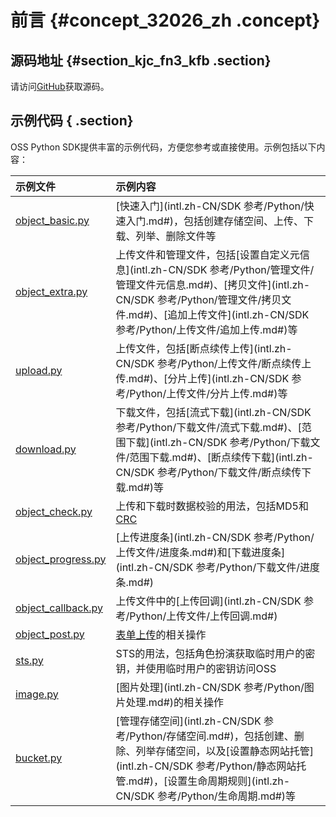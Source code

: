 # 前言 {#concept_32026_zh .concept}

## 源码地址 {#section_kjc_fn3_kfb .section}

请访问[GitHub](https://github.com/aliyun/aliyun-oss-python-sdk)获取源码。

## 示例代码 { .section}

OSS Python SDK提供丰富的示例代码，方便您参考或直接使用。示例包括以下内容：

|示例文件|示例内容|
|:---|:---|
| [object\_basic.py](https://github.com/aliyun/aliyun-oss-python-sdk/blob/master/examples/object_basic.py) | [快速入门](intl.zh-CN/SDK 参考/Python/快速入门.md#)，包括创建存储空间、上传、下载、列举、删除文件等|
| [object\_extra.py](https://github.com/aliyun/aliyun-oss-python-sdk/blob/master/examples/object_extra.py) |上传文件和管理文件，包括[设置自定义元信息](intl.zh-CN/SDK 参考/Python/管理文件/管理文件元信息.md#)、[拷贝文件](intl.zh-CN/SDK 参考/Python/管理文件/拷贝文件.md#)、[追加上传文件](intl.zh-CN/SDK 参考/Python/上传文件/追加上传.md#)等|
| [upload.py](https://github.com/aliyun/aliyun-oss-python-sdk/blob/master/examples/upload.py) |上传文件，包括[断点续传上传](intl.zh-CN/SDK 参考/Python/上传文件/断点续传上传.md#)、[分片上传](intl.zh-CN/SDK 参考/Python/上传文件/分片上传.md#)等|
| [download.py](https://github.com/aliyun/aliyun-oss-python-sdk/blob/master/examples/download.py) |下载文件，包括[流式下载](intl.zh-CN/SDK 参考/Python/下载文件/流式下载.md#)、[范围下载](intl.zh-CN/SDK 参考/Python/下载文件/范围下载.md#)、[断点续传下载](intl.zh-CN/SDK 参考/Python/下载文件/断点续传下载.md#)等|
| [object\_check.py](https://github.com/aliyun/aliyun-oss-python-sdk/blob/master/examples/object_check.py) |上传和下载时数据校验的用法，包括MD5和[CRC](../../../../intl.zh-CN/最佳实践/数据安全/通过crc64校验数据传输的完整性.md#)|
| [object\_progress.py](https://github.com/aliyun/aliyun-oss-python-sdk/blob/master/examples/object_progress.py) | [上传进度条](intl.zh-CN/SDK 参考/Python/上传文件/进度条.md#)和[下载进度条](intl.zh-CN/SDK 参考/Python/下载文件/进度条.md#) |
| [object\_callback.py](https://github.com/aliyun/aliyun-oss-python-sdk/blob/master/examples/object_callback.py) |上传文件中的[上传回调](intl.zh-CN/SDK 参考/Python/上传文件/上传回调.md#) |
| [object\_post.py](https://github.com/aliyun/aliyun-oss-python-sdk/blob/master/examples/object_post.py) | [表单上传](../../../../intl.zh-CN/开发指南/上传文件/简单上传.md#)的相关操作|
| [sts.py](https://github.com/aliyun/aliyun-oss-python-sdk/blob/master/examples/sts.py) |STS的用法，包括角色扮演获取临时用户的密钥，并使用临时用户的密钥访问OSS|
| [image.py](https://github.com/aliyun/aliyun-oss-python-sdk/blob/master/examples/image.py) | [图片处理](intl.zh-CN/SDK 参考/Python/图片处理.md#)的相关操作|
| [bucket.py](https://github.com/aliyun/aliyun-oss-python-sdk/blob/master/examples/bucket.py) | [管理存储空间](intl.zh-CN/SDK 参考/Python/存储空间.md#)，包括创建、删除、列举存储空间，以及[设置静态网站托管](intl.zh-CN/SDK 参考/Python/静态网站托管.md#)，[设置生命周期规则](intl.zh-CN/SDK 参考/Python/生命周期.md#)等|

